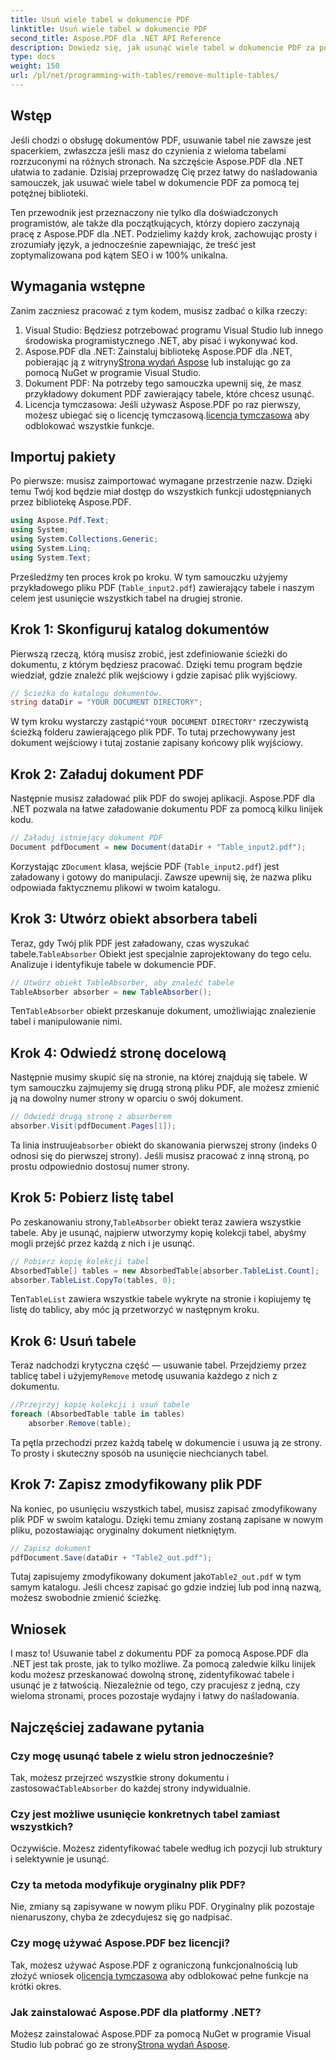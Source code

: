 ```yaml
---
title: Usuń wiele tabel w dokumencie PDF
linktitle: Usuń wiele tabel w dokumencie PDF
second_title: Aspose.PDF dla .NET API Reference
description: Dowiedz się, jak usunąć wiele tabel w dokumencie PDF za pomocą Aspose.PDF dla .NET. Przewodnik krok po kroku z przykładami kodu, często zadawanymi pytaniami i szczegółowymi wyjaśnieniami.
type: docs
weight: 150
url: /pl/net/programming-with-tables/remove-multiple-tables/
---
```

## Wstęp

Jeśli chodzi o obsługę dokumentów PDF, usuwanie tabel nie zawsze jest spacerkiem, zwłaszcza jeśli masz do czynienia z wieloma tabelami rozrzuconymi na różnych stronach. Na szczęście Aspose.PDF dla .NET ułatwia to zadanie. Dzisiaj przeprowadzę Cię przez łatwy do naśladowania samouczek, jak usuwać wiele tabel w dokumencie PDF za pomocą tej potężnej biblioteki.

Ten przewodnik jest przeznaczony nie tylko dla doświadczonych programistów, ale także dla początkujących, którzy dopiero zaczynają pracę z Aspose.PDF dla .NET. Podzielimy każdy krok, zachowując prosty i zrozumiały język, a jednocześnie zapewniając, że treść jest zoptymalizowana pod kątem SEO i w 100% unikalna.

## Wymagania wstępne

Zanim zaczniesz pracować z tym kodem, musisz zadbać o kilka rzeczy:

1. Visual Studio: Będziesz potrzebować programu Visual Studio lub innego środowiska programistycznego .NET, aby pisać i wykonywać kod.
2. Aspose.PDF dla .NET: Zainstaluj bibliotekę Aspose.PDF dla .NET, pobierając ją z witryny[Strona wydań Aspose](https://releases.aspose.com/pdf/net/) lub instalując go za pomocą NuGet w programie Visual Studio.
3. Dokument PDF: Na potrzeby tego samouczka upewnij się, że masz przykładowy dokument PDF zawierający tabele, które chcesz usunąć.
4.  Licencja tymczasowa: Jeśli używasz Aspose.PDF po raz pierwszy, możesz ubiegać się o licencję tymczasową.[licencja tymczasowa](https://purchase.aspose.com/temporary-license/) aby odblokować wszystkie funkcje.

## Importuj pakiety

Po pierwsze: musisz zaimportować wymagane przestrzenie nazw. Dzięki temu Twój kod będzie miał dostęp do wszystkich funkcji udostępnianych przez bibliotekę Aspose.PDF.

```csharp
using Aspose.Pdf.Text;
using System;
using System.Collections.Generic;
using System.Linq;
using System.Text;
```

Prześledźmy ten proces krok po kroku. W tym samouczku użyjemy przykładowego pliku PDF (`Table_input2.pdf`) zawierający tabele i naszym celem jest usunięcie wszystkich tabel na drugiej stronie.

## Krok 1: Skonfiguruj katalog dokumentów
Pierwszą rzeczą, którą musisz zrobić, jest zdefiniowanie ścieżki do dokumentu, z którym będziesz pracować. Dzięki temu program będzie wiedział, gdzie znaleźć plik wejściowy i gdzie zapisać plik wyjściowy.

```csharp
// Ścieżka do katalogu dokumentów.
string dataDir = "YOUR DOCUMENT DIRECTORY";
```

 W tym kroku wystarczy zastąpić`"YOUR DOCUMENT DIRECTORY"` rzeczywistą ścieżką folderu zawierającego plik PDF. To tutaj przechowywany jest dokument wejściowy i tutaj zostanie zapisany końcowy plik wyjściowy.

## Krok 2: Załaduj dokument PDF
Następnie musisz załadować plik PDF do swojej aplikacji. Aspose.PDF dla .NET pozwala na łatwe załadowanie dokumentu PDF za pomocą kilku linijek kodu.

```csharp
// Załaduj istniejący dokument PDF
Document pdfDocument = new Document(dataDir + "Table_input2.pdf");
```

 Korzystając z`Document` klasa, wejście PDF (`Table_input2.pdf`) jest załadowany i gotowy do manipulacji. Zawsze upewnij się, że nazwa pliku odpowiada faktycznemu plikowi w twoim katalogu.

## Krok 3: Utwórz obiekt absorbera tabeli
 Teraz, gdy Twój plik PDF jest załadowany, czas wyszukać tabele.`TableAbsorber` Obiekt jest specjalnie zaprojektowany do tego celu. Analizuje i identyfikuje tabele w dokumencie PDF.

```csharp
// Utwórz obiekt TableAbsorber, aby znaleźć tabele
TableAbsorber absorber = new TableAbsorber();
```

 Ten`TableAbsorber` obiekt przeskanuje dokument, umożliwiając znalezienie tabel i manipulowanie nimi.

## Krok 4: Odwiedź stronę docelową
Następnie musimy skupić się na stronie, na której znajdują się tabele. W tym samouczku zajmujemy się drugą stroną pliku PDF, ale możesz zmienić ją na dowolny numer strony w oparciu o swój dokument.

```csharp
// Odwiedź drugą stronę z absorberem
absorber.Visit(pdfDocument.Pages[1]);
```

 Ta linia instruuje`absorber` obiekt do skanowania pierwszej strony (indeks 0 odnosi się do pierwszej strony). Jeśli musisz pracować z inną stroną, po prostu odpowiednio dostosuj numer strony.

## Krok 5: Pobierz listę tabel
 Po zeskanowaniu strony,`TableAbsorber` obiekt teraz zawiera wszystkie tabele. Aby je usunąć, najpierw utworzymy kopię kolekcji tabel, abyśmy mogli przejść przez każdą z nich i je usunąć.

```csharp
// Pobierz kopię kolekcji tabel
AbsorbedTable[] tables = new AbsorbedTable[absorber.TableList.Count];
absorber.TableList.CopyTo(tables, 0);
```

 Ten`TableList` zawiera wszystkie tabele wykryte na stronie i kopiujemy tę listę do tablicy, aby móc ją przetworzyć w następnym kroku.

## Krok 6: Usuń tabele
 Teraz nadchodzi krytyczna część — usuwanie tabel. Przejdziemy przez tablicę tabel i użyjemy`Remove` metodę usuwania każdego z nich z dokumentu.

```csharp
//Przejrzyj kopię kolekcji i usuń tabele
foreach (AbsorbedTable table in tables)
    absorber.Remove(table);
```

Ta pętla przechodzi przez każdą tabelę w dokumencie i usuwa ją ze strony. To prosty i skuteczny sposób na usunięcie niechcianych tabel.

## Krok 7: Zapisz zmodyfikowany plik PDF
Na koniec, po usunięciu wszystkich tabel, musisz zapisać zmodyfikowany plik PDF w swoim katalogu. Dzięki temu zmiany zostaną zapisane w nowym pliku, pozostawiając oryginalny dokument nietkniętym.

```csharp
// Zapisz dokument
pdfDocument.Save(dataDir + "Table2_out.pdf");
```

 Tutaj zapisujemy zmodyfikowany dokument jako`Table2_out.pdf` w tym samym katalogu. Jeśli chcesz zapisać go gdzie indziej lub pod inną nazwą, możesz swobodnie zmienić ścieżkę.

## Wniosek

I masz to! Usuwanie tabel z dokumentu PDF za pomocą Aspose.PDF dla .NET jest tak proste, jak to tylko możliwe. Za pomocą zaledwie kilku linijek kodu możesz przeskanować dowolną stronę, zidentyfikować tabele i usunąć je z łatwością. Niezależnie od tego, czy pracujesz z jedną, czy wieloma stronami, proces pozostaje wydajny i łatwy do naśladowania.

## Najczęściej zadawane pytania

### Czy mogę usunąć tabele z wielu stron jednocześnie?
 Tak, możesz przejrzeć wszystkie strony dokumentu i zastosować`TableAbsorber` do każdej strony indywidualnie.

### Czy jest możliwe usunięcie konkretnych tabel zamiast wszystkich?
Oczywiście. Możesz zidentyfikować tabele według ich pozycji lub struktury i selektywnie je usunąć.

### Czy ta metoda modyfikuje oryginalny plik PDF?
Nie, zmiany są zapisywane w nowym pliku PDF. Oryginalny plik pozostaje nienaruszony, chyba że zdecydujesz się go nadpisać.

### Czy mogę używać Aspose.PDF bez licencji?
 Tak, możesz używać Aspose.PDF z ograniczoną funkcjonalnością lub złożyć wniosek o[licencja tymczasowa](https://purchase.aspose.com/temporary-license/) aby odblokować pełne funkcje na krótki okres.

### Jak zainstalować Aspose.PDF dla platformy .NET?
 Możesz zainstalować Aspose.PDF za pomocą NuGet w programie Visual Studio lub pobrać go ze strony[Strona wydań Aspose](https://releases.aspose.com/pdf/net/).